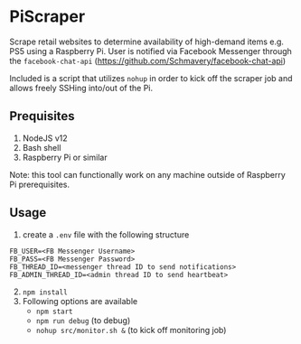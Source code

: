 # PiScraper

Scrape retail websites to determine availability of high-demand items e.g. PS5 using a Raspberry Pi. User is notified via Facebook Messenger through the `facebook-chat-api` (https://github.com/Schmavery/facebook-chat-api)

Included is a script that utilizes `nohup` in order to kick off the scraper job and allows freely SSHing into/out of the Pi.

## Prequisites
1. NodeJS v12
2. Bash shell
3. Raspberry Pi or similar

Note: this tool can functionally work on any machine outside of Raspberry Pi prerequisites.

## Usage
1. create a `.env` file with the following structure
```
FB_USER=<FB Messenger Username>
FB_PASS=<FB Messenger Password>
FB_THREAD_ID=<messenger thread ID to send notifications>
FB_ADMIN_THREAD_ID=<admin thread ID to send heartbeat>
```

2. `npm install`
3. Following options are available
    - `npm start`
    - `npm run debug` (to debug)
    - `nohup src/monitor.sh &` (to kick off monitoring job)


